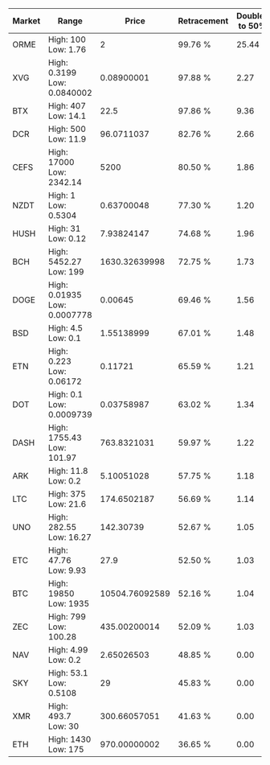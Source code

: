 | Market | Range | Price| Retracement | Doubles to 50% |
| --- | --- | --- | --- | --- |
| ORME | High: 100<br />Low: 1.76 | 2 | 99.76 % | 25.44 |
| XVG | High: 0.3199<br />Low: 0.0840002 | 0.08900001 | 97.88 % | 2.27 |
| BTX | High: 407<br />Low: 14.1 | 22.5 | 97.86 % | 9.36 |
| DCR | High: 500<br />Low: 11.9 | 96.0711037 | 82.76 % | 2.66 |
| CEFS | High: 17000<br />Low: 2342.14 | 5200 | 80.50 % | 1.86 |
| NZDT | High: 1<br />Low: 0.5304 | 0.63700048 | 77.30 % | 1.20 |
| HUSH | High: 31<br />Low: 0.12 | 7.93824147 | 74.68 % | 1.96 |
| BCH | High: 5452.27<br />Low: 199 | 1630.32639998 | 72.75 % | 1.73 |
| DOGE | High: 0.01935<br />Low: 0.0007778 | 0.00645 | 69.46 % | 1.56 |
| BSD | High: 4.5<br />Low: 0.1 | 1.55138999 | 67.01 % | 1.48 |
| ETN | High: 0.223<br />Low: 0.06172 | 0.11721 | 65.59 % | 1.21 |
| DOT | High: 0.1<br />Low: 0.0009739 | 0.03758987 | 63.02 % | 1.34 |
| DASH | High: 1755.43<br />Low: 101.97 | 763.8321031 | 59.97 % | 1.22 |
| ARK | High: 11.8<br />Low: 0.2 | 5.10051028 | 57.75 % | 1.18 |
| LTC | High: 375<br />Low: 21.6 | 174.6502187 | 56.69 % | 1.14 |
| UNO | High: 282.55<br />Low: 16.27 | 142.30739 | 52.67 % | 1.05 |
| ETC | High: 47.76<br />Low: 9.93 | 27.9 | 52.50 % | 1.03 |
| BTC | High: 19850<br />Low: 1935 | 10504.76092589 | 52.16 % | 1.04 |
| ZEC | High: 799<br />Low: 100.28 | 435.00200014 | 52.09 % | 1.03 |
| NAV | High: 4.99<br />Low: 0.2 | 2.65026503 | 48.85 % | 0.00 |
| SKY | High: 53.1<br />Low: 0.5108 | 29 | 45.83 % | 0.00 |
| XMR | High: 493.7<br />Low: 30 | 300.66057051 | 41.63 % | 0.00 |
| ETH | High: 1430<br />Low: 175 | 970.00000002 | 36.65 % | 0.00 |
